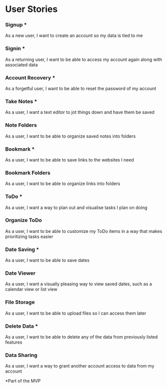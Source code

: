 # User Stories

### Signup *

As a new user, I want to create an account so my data is tied to me

### Signin *

As a returning user, I want to be able to access my account again along with associated data

### Account Recovery *

As a forgetful user, I want to be able to reset the password of my account

### Take Notes *

As a user, I want a text editor to jot things down and have them be saved

### Note Folders

As a user, I want to be able to organize saved notes into folders

### Bookmark *

As a user, I want to be able to save links to the websites I need

### Bookmark Folders

As a user, I want to be able to organize links into folders

### ToDo *

As a user, I want a way to plan out and visualise tasks I plan on doing

### Organize ToDo

As a user, I want to be able to customize my ToDo items in a way that makes prioritizing tasks easier

### Date Saving *

As a user, I want to be able to save dates

### Date Viewer

As a user, I want a visually pleasing way to view saved dates, such as a calendar view or list view

### File Storage

As a user, I want to be able to upload files so I can access them later

### Delete Data *

As a user, I want to be able to delete any of the data from previously listed features

### Data Sharing

As a user, I want a way to grant another account access to data from my account


*Part of the MVP
